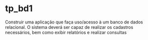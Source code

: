 # tp_bd1
 Construir uma aplicação que faça uso/acesso à um banco de dados relacional. O sistema deverá ser capaz de realizar os cadastros necessários, bem como exibir relatórios e realizar consultas
